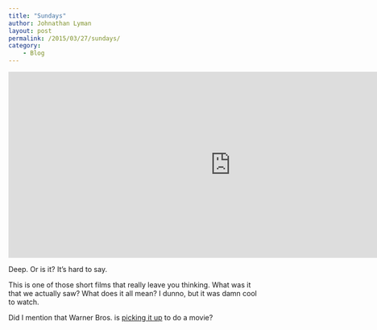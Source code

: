 ```yaml
---
title: "Sundays"
author: Johnathan Lyman
layout: post
permalink: /2015/03/27/sundays/
category:
    - Blog
---
```


<iframe src="https://player.vimeo.com/video/122325664" width="882" height="370" frameborder="0" title="SUNDAYS" webkitallowfullscreen mozallowfullscreen allowfullscreen></iframe>

Deep.&nbsp;Or is it?&nbsp;It’s hard to say.

This is one of those short films that really leave you thinking. What was it that we actually saw? What does it all mean?&nbsp;I dunno, but it was damn cool to watch.

Did I mention that Warner Bros. is [picking it up](http://deadline.com/2015/03/sundays-viral-short-film-warner-bros-mischa-rozema-1201399435/) to do a movie?

